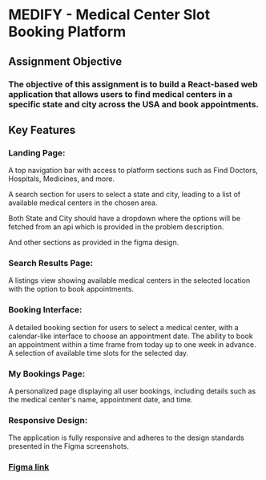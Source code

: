 # MEDIFY - Medical Center Slot Booking Platform

## Assignment Objective

### The objective of this assignment is to build a React-based web application that allows users to find medical centers in a specific state and city across the USA and book appointments.

## Key Features

### Landing Page:

A top navigation bar with access to platform sections such as Find Doctors, Hospitals, Medicines, and more.

A search section for users to select a state and city, leading to a list of available medical centers in the chosen area.

Both State and City should have a dropdown where the options will be fetched from an api which is provided in the problem description.

And other sections as provided in the figma design.

### Search Results Page:

A listings view showing available medical centers in the selected location with the option to book appointments.

### Booking Interface:

A detailed booking section for users to select a medical center, with a calendar-like interface to choose an appointment date.
The ability to book an appointment within a time frame from today up to one week in advance.
A selection of available time slots for the selected day.

### My Bookings Page:

A personalized page displaying all user bookings, including details such as the medical center's name, appointment date, and time.

### Responsive Design:

The application is fully responsive and adheres to the design standards presented in the Figma screenshots.

### [Figma link](<https://www.figma.com/file/BLZw4DOia4hXyqt8X1Yuyl/Desktop-Designs-%3A-Healthcare-Consultation-(Community)?type=design&node-id=0-1&mode=design&t=VgPv59eyp8F6dTev-0>)
